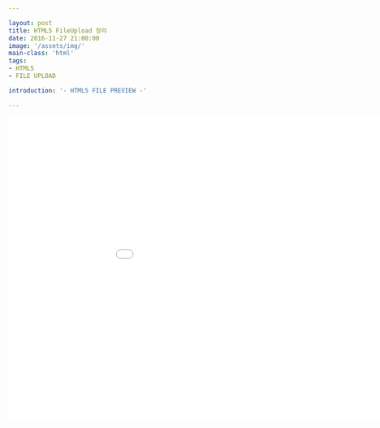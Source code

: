 ```yaml
---

layout: post
title: HTML5 FileUpload 정리
date: 2016-11-27 21:00:00
image: '/assets/img/'
main-class: 'html'
tags: 
- HTML5
- FILE UPLOAD

introduction: '- HTML5 FILE PREVIEW -'

---
```


<iframe width="1024" height="600" src="/project/html/file/index.html" frameborder="0" allowfullscreen></iframe>
